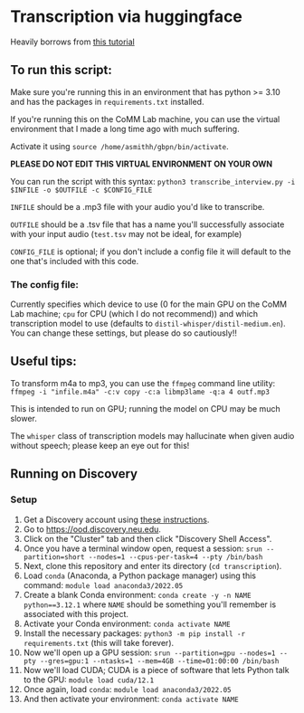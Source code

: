 # Transcription via huggingface
Heavily borrows from [this tutorial](https://www.doczamora.com/audio-transcription-from-huggingface-pre-trained-model)

## To run this script:
Make sure you're running this in an environment that has python >= 3.10 and has the packages in `requirements.txt` installed. 

If you're running this on the CoMM Lab machine, you can use the virtual environment that I made a long time ago with much suffering.

Activate it using `source /home/asmithh/gbpn/bin/activate`. 

**PLEASE DO NOT EDIT THIS VIRTUAL ENVIRONMENT ON YOUR OWN**

You can run the script with this syntax:
`python3 transcribe_interview.py -i $INFILE -o $OUTFILE -c $CONFIG_FILE`

`INFILE` should be a .mp3 file with your audio you'd like to transcribe.

`OUTFILE` should be a .tsv file that has a name you'll successfully associate with your input audio (`test.tsv` may not be ideal, for example)

`CONFIG_FILE` is optional; if you don't include a config file it will default to the one that's included with this code. 

### The config file:
Currently specifies which device to use (0 for the main GPU on the CoMM Lab machine; `cpu` for CPU (which I do not recommend)) and which transcription model to use (defaults to `distil-whisper/distil-medium.en`). You can change these settings, but please do so cautiously!!  


## Useful tips:

To transform m4a to mp3, you can use the `ffmpeg` command line utility: `ffmpeg -i "infile.m4a" -c:v copy -c:a libmp3lame -q:a 4 outf.mp3`

This is intended to run on GPU; running the model on CPU may be much slower. 

The `whisper` class of transcription models may hallucinate when given audio without speech; please keep an eye out for this!

## Running on Discovery
### Setup
1. Get a Discovery account using [these instructions](https://rc.northeastern.edu/getting-access/).
2. Go to https://ood.discovery.neu.edu.
3. Click on the "Cluster" tab and then click "Discovery Shell Access".
4. Once you have a terminal window open, request a session: `srun --partition=short --nodes=1 --cpus-per-task=4 --pty /bin/bash`
5. Next, clone this repository and enter its directory (`cd transcription`).
6. Load `conda` (Anaconda, a Python package manager) using this command: `module load anaconda3/2022.05`
7. Create a blank Conda environment: `conda create -y -n NAME python==3.12.1` where `NAME` should be something you'll remember is associated with this project.
8. Activate your Conda environment: `conda activate NAME`
9. Install the necessary packages: `python3 -m pip install -r requirements.txt` (this will take forever).
10. Now we'll open up a GPU session: `srun --partition=gpu --nodes=1 --pty --gres=gpu:1 --ntasks=1 --mem=4GB --time=01:00:00 /bin/bash`
11. Now we'll load CUDA; CUDA is a piece of software that lets Python talk to the GPU: `module load cuda/12.1`
12. Once again, load `conda`: `module load anaconda3/2022.05`
13. And then activate your environment: `conda activate NAME`
